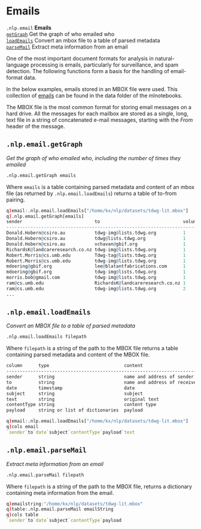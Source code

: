# Emails

`.nlp.email`   **Emails**<br>
[`getGraph`](#nlpemailgetgraph)    Get the graph of who emailed who<br>
[`loadEmails`](#nlpemailloademails)  Convert an mbox file to a table of parsed metadata<br>
[`parseMail`](#nlpemailparsemail)   Extract meta information from an email

One of the most important document formats for analysis in natural-language processing is emails, particularly for surveillance, and spam detection. The following functions form a basis for the handling of email-format data.

In the below examples, emails stored in an MBOX file were used. This collection of [emails](https://github.com/KxSystems/mlnotebooks/blob/master/data/tdwg-lit.mbox) can be found in the data folder of the mlnotebooks.

The MBOX file is the most common format for storing email messages on a hard drive. All the messages for each mailbox are stored as a single, long, text file in a string of concatenated e-mail messages, starting with the _From_ header of the message. 

## `.nlp.email.getGraph`

_Get the graph of who emailed who, including the number of times they emailed_

```txt
.nlp.email.getGraph emails
```

Where `emails` is a table containing parsed metadata and content of an mbox file (as returned by `.nlp.email.loadEmails`) returns a table of to-from pairing.

```q
q)email:.nlp.email.loadEmails["/home/kx/nlp/datasets/tdwg-lit.mbox"]
q).nlp.email.getGraph[emails]
sender                           to                               volume
------------------------------------------------------------------------
Donald.Hobern@csiro.au           tdwg-img@lists.tdwg.org          1
Donald.Hobern@csiro.au           tdwg@lists.tdwg.org              1
Donald.Hobern@csiro.au           vchavan@gbif.org                 1
RichardsK@landcareresearch.co.nz tdwg-img@lists.tdwg.org          1
Robert.Morris@cs.umb.edu         Tdwg-tag@lists.tdwg.org          1
Robert.Morris@cs.umb.edu         tdwg-img@lists.tdwg.org          1
mdoering@gbif.org                lee@blatantfabrications.com      1
mdoering@gbif.org                tdwg-img@lists.tdwg.org          1
morris.bob@gmail.com             tdwg-img@lists.tdwg.org          1
ram@cs.umb.edu                   RichardsK@landcareresearch.co.nz 1
ram@cs.umb.edu                   tdwg-img@lists.tdwg.org          2
...
```


## `.nlp.email.loadEmails`

_Convert an MBOX file to a table of parsed metadata_

```txt
.nlp.email.loadEmails filepath
```

Where `filepath` is a string of the path to the MBOX file returns a table containing parsed metadata and content of the MBOX file.

```txt
column      type                            content
--------------------------------------------------------------------------
sender      string                          name and address of sender
to          string                          name and address of receiver/s
date        timestamp                       date
subject     string                          subject
text        string                          original text
contentType string                          content type
payload     string or list of dictionaries  payload
```

```q
q)email:.nlp.email.loadEmails["/home/kx/nlp/datasets/tdwg-lit.mbox"]
q)cols email
`sender`to`date`subject`contentType`payload`text
```


## `.nlp.email.parseMail`

_Extract meta information from an email_

```txt
.nlp.email.parseMail filepath
```

Where `filepath` is a string of the path to the MBOX file, returns a dictionary containing meta information from the email.

```q
q)emailstring:"/home/kx/nlp/datasets/tdwg-lit.mbox"
q)table:.nlp.email.parseMail emailString
q)cols table
`sender`to`date`subject`contentType`payload
```
